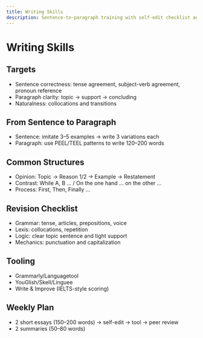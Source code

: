 ```yaml
---
title: Writing Skills
description: Sentence-to-paragraph training with self-edit checklist and scoring rubric.
---
```


# Writing Skills

## Targets

- Sentence correctness: tense agreement, subject-verb agreement, pronoun reference
- Paragraph clarity: topic → support → concluding
- Naturalness: collocations and transitions

## From Sentence to Paragraph

- Sentence: imitate 3–5 examples → write 3 variations each
- Paragraph: use PEEL/TEEL patterns to write 120–200 words

## Common Structures

- Opinion: Topic → Reason 1/2 → Example → Restatement
- Contrast: While A, B ... / On the one hand ... on the other ...
- Process: First, Then, Finally ...

## Revision Checklist

- Grammar: tense, articles, prepositions, voice
- Lexis: collocations, repetition
- Logic: clear topic sentence and tight support
- Mechanics: punctuation and capitalization

## Tooling

- Grammarly/Languagetool
- YouGlish/Skell/Linguee
- Write & Improve (IELTS-style scoring)

## Weekly Plan

- 2 short essays (150–200 words) → self-edit → tool → peer review
- 2 summaries (50–80 words)


